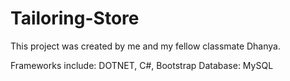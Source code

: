 # Tailoring-Store

This project was created by me and my fellow classmate Dhanya. 

Frameworks include: DOTNET, C#, Bootstrap
Database: MySQL
